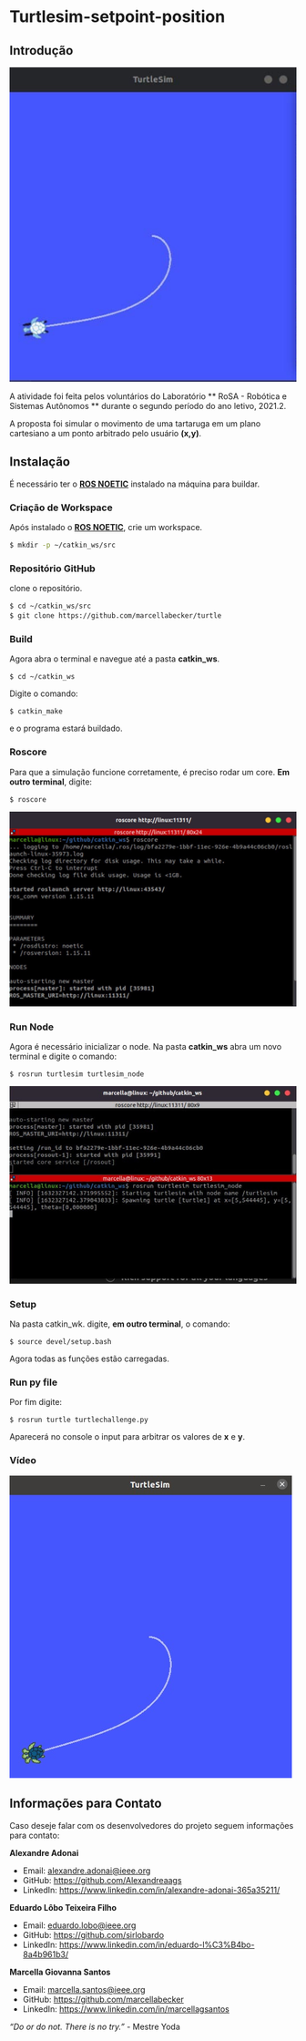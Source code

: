 
# Turtlesim-setpoint-position

## Introdução
![banner](/pictures/1.jpg)

A atividade foi feita pelos voluntários do Laboratório ** RoSA - Robótica e Sistemas Autônomos ** durante o segundo período do ano letivo, 2021.2.

A proposta foi simular o movimento de uma tartaruga em um plano cartesiano a um ponto arbitrado pelo usuário **(x,y)**.


## Instalação
É necessário ter o **[ROS NOETIC](http://wiki.ros.org/noetic/Installation)** instalado na máquina para buildar.


### Criação de Workspace
Após instalado o **[ROS NOETIC](http://wiki.ros.org/noetic/Installation)**, crie um workspace.

```bash
$ mkdir -p ~/catkin_ws/src
```

### Repositório GitHub

clone o repositório.

```bash
$ cd ~/catkin_ws/src
$ git clone https://github.com/marcellabecker/turtle
``` 

### Build
Agora abra o terminal e navegue até a pasta **catkin_ws**.
```
$ cd ~/catkin_ws
``` 
Digite o comando: 
```
$ catkin_make
``` 
e o programa estará buildado.

### Roscore

Para que a simulação funcione corretamente, é preciso rodar um core.
**Em outro terminal**, digite:
```
$ roscore
``` 

![banner](/pictures/2.jpg)

### Run Node
Agora é necessário inicializar o node. Na pasta **catkin_ws** abra um novo terminal e digite o comando:

```
$ rosrun turtlesim turtlesim_node
``` 
![banner](/pictures/3.jpg)

### Setup
Na pasta catkin_wk. digite, **em outro terminal**, o comando:
```
$ source devel/setup.bash
``` 
Agora todas as funções estão carregadas.

### Run py file
Por fim digite:
```
$ rosrun turtle turtlechallenge.py
``` 
Aparecerá no console o input para arbitrar os valores de **x** e **y**.

### Vídeo

[![Video](pictures/depois.jpeg)](https://youtu.be/NNkwSgDScuY)

## Informações para Contato
Caso deseje falar com os desenvolvedores do projeto seguem informações para contato:

**Alexandre Adonai**
- Email: alexandre.adonai@ieee.org
- GitHub: https://github.com/Alexandreaags
- LinkedIn: https://www.linkedin.com/in/alexandre-adonai-365a35211/

**Eduardo Lôbo Teixeira Filho**
- Email: eduardo.lobo@ieee.org
- GitHub: https://github.com/sirlobardo
- LinkedIn: https://www.linkedin.com/in/eduardo-l%C3%B4bo-8a4b961b3/

**Marcella Giovanna Santos**
- Email: marcella.santos@ieee.org
- GitHub: https://github.com/marcellabecker
- LinkedIn: https://www.linkedin.com/in/marcellagsantos

*“Do or do not. There is no try.”* - Mestre Yoda
